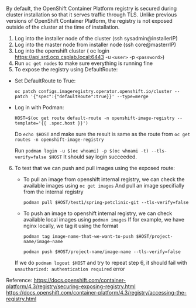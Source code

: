 
By default, the OpenShift Container Platform registry is secured during cluster installation so that it serves traffic through TLS. Unlike previous versions of OpenShift Container Platform, the registry is not exposed outside of the cluster at the time of installation.

1. Log into the installer node of the cluster (ssh sysadmin@installerIP)
2. Log into the master node from installer node (ssh core@masterrIP)
3. Log into the openshift cluster ( oc login https://api.srd.ocp.csplab.local:6443 -u ```<user>``` -p ```<password>```)
4. Run ```oc get nodes``` to make sure everything is running fine
5. To expose the registry using DefaultRoute:
  - Set DefaultRoute to True:
  
      ```oc patch configs.imageregistry.operator.openshift.io/cluster --patch '{"spec":{"defaultRoute":true}}' --type=merge```
  
  - Log in with Podman:
  
      ```HOST=$(oc get route default-route -n openshift-image-registry --template='{{ .spec.host }}')```

      Do ```echo $HOST``` and make sure the result is same as the route from ```oc get routes -n openshift-image-registry```

      Run ```podman login -u $(oc whoami) -p $(oc whoami -t) --tls-verify=false $HOST```
      It should say login succeeded.
 6. To test that we can push and pull images using the exposed route:
 
    - To pull an image from openshift internal registry, we can check the available images using ```oc get images```
      And pull an image specifially from the internal registry
      
      ```podman pull $HOST/test1/spring-petclinic-git --tls-verify=false ```
      
    - To push an image to openshift internal registry, we can check available local images using ```podman images```
      If for example, we have nginx locally, we tag it using the format 
      
      ```podman tag image-name-that-we-want-to-push $HOST/project-name/image-name```
      
      ```podman push $HOST/project-name/image-name --tls-verify=false```
      
    If we do ```podman logout $HOST``` and try to repeat step 6, it should fail with ```unauthorized: authentication required``` error
 
 
 Reference: 
 https://docs.openshift.com/container-platform/4.3/registry/securing-exposing-registry.html
 https://docs.openshift.com/container-platform/4.3/registry/accessing-the-registry.html
